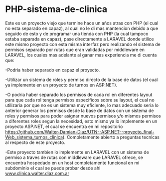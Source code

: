 # PHP-sistema-de-clinica
Este es un proyecto viejo que termine hace un años atras con PHP (el cual no esta separado en capaz), al cual no le di mas mantencion debido a que seguido de esto y de programar una tienda con PHP (la cual tampoco estaba separada en capaz), pase directamente a LARAVEL donde utilice este mismo proyecto con esta misma interfaz pero realizando el sistema de permisos separado por rutas que eran validadas por middleware en LARAVEL, los cuales mas adelante al ganar mas experiencia me di cuenta que:

-Podria haber separado en capaz el proyecto.

-Utilizar un sistema de roles y permiso directo de la base de datos (el cual ya implemente en un proyecto de turnos en ASP.NET).

-O podria haber separado los permisos de cada rol en diferentes layout para que cada rol tenga permisos especificos sobre su layout, el cual no utilizaria por que no es un sistema muy eficiente, lo mas adecuado seria lo anterior generar los permisos desde la base de datos con un sistema de roles y permisos para poder asignar nuevos permisos y/o mismos permisos a diferentes roles segun la necesidad, esto mismo ya lo implemente en un proyecto ASP.NET, el cual se encuentra en mi repositorio https://github.com/Walter-Damian-Diaz/UTN--ASP.NET--proyecto_final-Web_sistema_turnos_clinica).
Completamente abierto a preguntas tecnicas al respecto de este proyecto.

-Este proyecto tambien lo implemente en LARAVEL con un sistema de permiso a traves de rutas con middleware que LARAVEL ofrece, se encuentra hospedado en un host completamente funcional en mi subdominio el cual se puede probar desde ahi www.clinica.walter.diaz.com.ar
